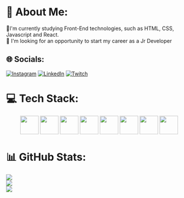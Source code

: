 # 💫 About Me:
📖I'm currently studying Front-End technologies, such as HTML, CSS, Javascript and React.<br>🔭 I'm looking for an opportunity to start my career as a Jr Developer


## 🌐 Socials:
[![Instagram](https://img.shields.io/badge/Instagram-%23E4405F.svg?logo=Instagram&logoColor=white)](https://instagram.com/https://www.instagram.com/janjaatv/) [![LinkedIn](https://img.shields.io/badge/LinkedIn-%230077B5.svg?logo=linkedin&logoColor=white)](https://linkedin.com/in/https://www.linkedin.com/in/joão-pedro-alves-de-oliveira-767504183/) [![Twitch](https://img.shields.io/badge/Twitch-%239146FF.svg?logo=Twitch&logoColor=white)](https://twitch.tv/https://www.twitch.tv/Janjaatv) 

# 💻 Tech Stack:
<div align="center">
  <img src="https://cdn.jsdelivr.net/gh/devicons/devicon@latest/icons/html5/html5-original-wordmark.svg" height="50"/>
  <img src="https://cdn.jsdelivr.net/gh/devicons/devicon@latest/icons/css3/css3-original-wordmark.svg" height="50"/>
  <img src="https://cdn.jsdelivr.net/gh/devicons/devicon@latest/icons/javascript/javascript-original.svg" height="50"/>
  <img src="https://cdn.jsdelivr.net/gh/devicons/devicon@latest/icons/react/react-original-wordmark.svg" height="50"/>
  <img src="https://cdn.jsdelivr.net/gh/devicons/devicon@latest/icons/bootstrap/bootstrap-original-wordmark.svg" height="50"/>
  <img src="https://cdn.jsdelivr.net/gh/devicons/devicon@latest/icons/tailwindcss/tailwindcss-original.svg" height="50"/>
  <img src="https://cdn.jsdelivr.net/gh/devicons/devicon@latest/icons/flutter/flutter-original.svg" height="50"/>
  <img src="https://cdn.jsdelivr.net/gh/devicons/devicon@latest/icons/nodejs/nodejs-plain-wordmark.svg" height="50"/>
</div>                   
          

          

# 📊 GitHub Stats:
![](https://github-readme-stats.vercel.app/api?username=Janjaaa&theme=vue&hide_border=false&include_all_commits=true&count_private=true)<br/>
![](https://github-readme-streak-stats.herokuapp.com/?user=Janjaaa&theme=vue&hide_border=false)<br/>
![](https://github-readme-stats.vercel.app/api/top-langs/?username=Janjaaa&theme=vue&hide_border=false&include_all_commits=true&count_private=true&langs_count=8&layout=compact)

<!-- Proudly created with GPRM ( https://gprm.itsvg.in ) -->
